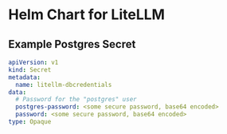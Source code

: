 # Helm Chart for LiteLLM

## Example Postgres Secret
```yaml
apiVersion: v1
kind: Secret
metadata:
  name: litellm-dbcredentials
data:
  # Password for the "postgres" user
  postgres-password: <some secure password, base64 encoded>
  password: <some secure password, base64 encoded>
type: Opaque
```